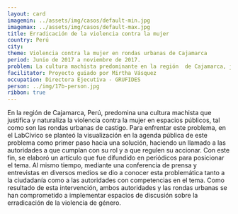 ```yaml
---
layout: card
imagemin: ../assets/img/casos/default-min.jpg
imagemax: ../assets/img/casos/default-max.jpg
title: Erradicación de la violencia contra la mujer
country: Perú
city: 
theme: Violencia contra la mujer en rondas urbanas de Cajamarca
period: Junio de 2017 a noviembre de 2017.
problem: La cultura machista predominante en la región  de Cajamarca, justifica y naturaliza la violencia contra la mujer en espacios como las rondas urbanas.
facilitator: Proyecto guiado por Mirtha Vásquez
occupation: Directora Ejecutiva - GRUFIDES
person: ../img/17b-person.jpg
ribbon: true
---
```


En la región de Cajamarca, Perú, predomina una cultura machista que justifica y naturaliza la violencia contra la mujer en espacios públicos, tal como son las rondas urbanas de castigo. Para enfrentar este problema, en el LabCívico se planteó la visualización en la agenda pública de este problema como primer paso hacia una solución, haciendo un llamado a las autoridades a que cumplan con su rol y a que regulen su accionar. Con este fin, se elaboró un artículo que fue difundido en periódicos para posicionar el tema. Al mismo tiempo, mediante una conferencia de prensa y entrevistas en diversos medios se dio a conocer esta problemática tanto a la ciudadanía como a las autoridades con competencias en el tema. Como resultado de esta intervención, ambos autoridades y las rondas urbanas se han comprometido a implementar espacios de discusión sobre la erradicación de la violencia de género.
 
